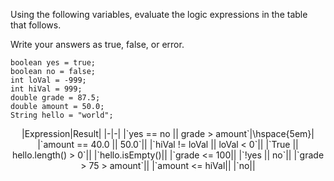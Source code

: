 Using the following variables, evaluate the logic expressions in the table that follows.

Write your answers as true, false, or error.

```code
boolean yes = true;
boolean no = false;
int loVal = -999;
int hiVal = 999;
double grade = 87.5;
double amount = 50.0;
String hello = "world";
```


<center>
|Expression|Result|
|-|-|
|`yes == no &#124;&#124; grade > amount`|\hspace{5em}|
|`amount == 40.0 &#124;&#124; 50.0`||
|`hiVal != loVal &#124;&#124; loVal < 0`||
|`True &#124;&#124; hello.length() > 0`||
|`hello.isEmpty()||
|`grade <= 100||
|`!yes &#124;&#124; no`||
|`grade > 75 > amount`||
|`amount <= hiVal||
|`no||

</center>